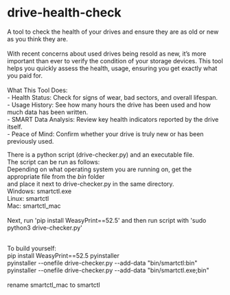 # drive-health-check
A tool to check the health of your drives and ensure they are as old or new as you think they are.
<br/><br/>
With recent concerns about used drives being resold as new, it’s more important than ever to verify the condition of your storage devices. This tool helps you quickly assess the health, usage, ensuring you get exactly what you paid for.
<br/><br/>
  What This Tool Does:<br/>
    - Health Status: Check for signs of wear, bad sectors, and overall lifespan.<br/>
    - Usage History: See how many hours the drive has been used and how much data has been written.<br/>
    - SMART Data Analysis: Review key health indicators reported by the drive itself.<br/>
    - Peace of Mind: Confirm whether your drive is truly new or has been previously used.<br/>


There is a python script (drive-checker.py) and an executable file.
<br/>
The script can be run as follows:
<br/>
Depending on what operating system you are running on, get the appropriate file from the <i>bin</i> folder<br/> and place it next to drive-checker.py in the same directory.<br/>
Windows: smartctl.exe<br/>
Linux: smartctl<br/>
Mac: smartctl_mac<br/>
<br/>
Next, run 'pip install WeasyPrint==52.5' and then run script with 'sudo python3 drive-checker.py'
<br/>
<br/>

To build yourself:
<br/>
pip install WeasyPrint==52.5 pyinstaller<br/>
pyinstaller --onefile drive-checker.py --add-data "bin/smartctl:bin"<br/>
pyinstaller --onefile drive-checker.py --add-data "bin/smartctl.exe;bin"<br/>
<br/>
rename smartctl_mac to smartctl<br/>

